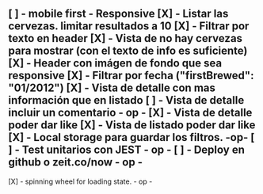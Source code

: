 [ ] - mobile first - Responsive
[X] - Listar las cervezas. limitar resultados a 10
[X] - Filtrar por texto en header
    [X] - Vista de no hay cervezas para mostrar (con el texto de info es suficiente)
[X] - Header con imágen de fondo que sea responsive
[X] - Filtrar por fecha  ("firstBrewed": "01/2012")
[X] - Vista de detalle con mas información que en listado
[ ] - Vista de detalle incluir un comentario - op -
[X] - Vista de detalle poder dar like 
[X] - Vista de listado poder dar like 
[X] - Local storage para guardar los filtros. -op-
[ ] - Test unitarios con JEST - op -
[ ] - Deploy en github  o  zeit.co/now - op -
--------------
[X] - spinning wheel for loading state. - op -
